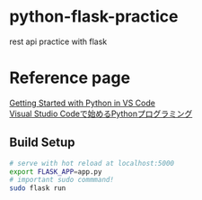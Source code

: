 # python-flask-practice
rest api practice with flask

# Reference page
[Getting Started with Python in VS Code](https://code.visualstudio.com/docs/python/python-tutorial#_prerequisites)  
[Visual Studio Codeで始めるPythonプログラミング](https://www.atmarkit.co.jp/ait/series/10063/index.html)  

## Build Setup

``` bash
# serve with hot reload at localhost:5000
export FLASK_APP=app.py
# important sudo commmand!
sudo flask run

```
